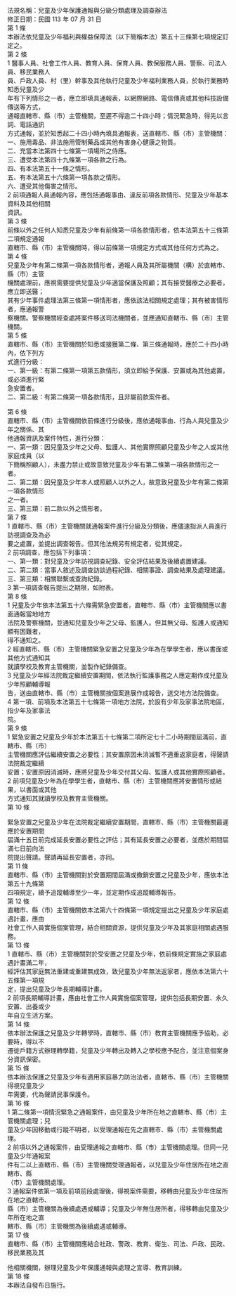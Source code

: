 法規名稱：兒童及少年保護通報與分級分類處理及調查辦法  
修正日期：民國 113 年 07 月 31 日  
第 1 條  
本辦法依兒童及少年福利與權益保障法（以下簡稱本法）第五十三條第七項規定訂定之。  
第 2 條  
1 醫事人員、社會工作人員、教育人員、保育人員、教保服務人員、警察、司法人員、移民業務人  
員、戶政人員、村（里）幹事及其他執行兒童及少年福利業務人員，於執行業務時知悉兒童及少  
年有下列情形之一者，應立即填具通報表，以網際網路、電信傳真或其他科技設備傳送等方式，  
通報直轄市、縣（市）主管機關，至遲不得逾二十四小時；情況緊急時，得先以言詞、電話通訊  
方式通報，並於知悉起二十四小時內填具通報表，送直轄市、縣（市）主管機關：  
一、施用毒品、非法施用管制藥品或其他有害身心健康之物質。  
二、充當本法第四十七條第一項場所之侍應。  
三、遭受本法第四十九條第一項各款之行為。  
四、有本法第五十一條之情形。  
五、有本法第五十六條第一項各款之情形。  
六、遭受其他傷害之情形。  
2 前項通報人員通報內容，應包括通報事由、違反前項各款情形、兒童及少年基本資料及其他相關  
資訊。  
第 3 條  
前條以外之任何人知悉兒童及少年有前條第一項各款情形者，依本法第五十三條第二項規定通報  
直轄市、縣（市）主管機關時，得以前條第一項規定方式或其他任何方式為之。  
第 4 條  
兒童及少年有第二條第一項各款情形者，通報人員及其所屬機關（構）於直轄市、縣（市）主管  
機關處理前，應視需要提供兒童及少年適當保護及照顧；其有接受醫療之必要者，應立即送醫；  
其有少年事件處理法第三條第一項情形者，應依該法相關規定處理；其有被害情形者，應通報警  
察機關。警察機關經查處將案件移送司法機關者，並應通知直轄市、縣（市）主管機關。  
第 5 條  
直轄市、縣（市）主管機關於知悉或接獲第二條、第三條通報時，應於二十四小時內，依下列方  
式進行分級：  
一、第一級：有第二條第一項第五款情形，須立即給予保護、安置或為其他處置，或必須進行緊  
急安置者。  
二、第二級：有第二條第一項各款情形，且非屬前款案件者。  


第 6 條  
直轄市、縣（市）主管機關依前條進行分級後，應依通報事由、行為人與兒童及少年之關係、其  
他通報資訊及案件特性，進行分類：  
一、第一類：因兒童及少年之父母、監護人、其他實際照顧兒童及少年之人或其他家庭成員（以  
下簡稱照顧人），未盡力禁止或故意致兒童及少年有第二條第一項各款情形之一者。  
二、第二類：因兒童及少年本人或照顧人以外之人，故意致兒童及少年有第二條第一項各款情形  
之一者。  
三、第三類：前二款以外之情形者。  
第 7 條  
1 直轄市、縣（市）主管機關就通報案件進行分級及分類後，應儘速指派人員進行訪視調查及為必  
要之處置，並提出調查報告。但其他法規另有規定者，從其規定。  
2 前項調查，應包括下列事項：  
一、第一類：對兒童及少年訪視調查紀錄、安全評估結果及後續處置建議。  
二、第二類：當事人敘述及調查訪談過程紀錄、相關事證、調查結果及處理建議。  
三、第三類：相關聯繫或查詢紀錄。  
3 第一項調查報告提出之期限，如附表。  
第 8 條  
1 兒童及少年依本法第五十六條需緊急安置者，直轄市、縣（市）主管機關應以書面通報當地地方  
法院及警察機關，並通知兒童及少年之父母、監護人。但其無父母、監護人或通知顯有困難者，  
得不通知之。  
2 經直轄市、縣（市）主管機關緊急安置之兒童及少年為在學學生者，應以書面或其他方式通知其  
就讀學校及教育主管機關，並製作紀錄備查。  
3 兒童及少年經法院裁定繼續安置期間，依法執行監護事務之人應定期作成兒童及少年照顧輔導報  
告，送由直轄市、縣（市）主管機關按個案進展作成報告，送交地方法院備查。  
4 第一項、前項及本法第五十七條第一項地方法院，於設有少年及家事法院地區，指少年及家事法  
院。  
第 9 條  
1 緊急安置之兒童及少年於本法第五十七條第二項所定七十二小時期間屆滿前，直轄市、縣（市）  
主管機關應評估繼續安置之必要性；其安置原因未消滅暫不適重返家庭者，得聲請法院裁定繼續  
安置；安置原因消滅時，應將兒童及少年交付其父母、監護人或其他實際照顧者。  
2 前項兒童及少年為在學學生者，直轄市、縣（市）主管機關應將安置情形或結果，以書面或其他  
方式通知其就讀學校及教育主管機關。  
第 10 條  


緊急安置之兒童及少年在法院裁定繼續安置期間，直轄市、縣（市）主管機關最遲應於安置期間  
屆滿十五日前完成延長安置必要性之評估；其有延長安置之必要者，並應於期間屆滿七日前向法  
院提出聲請。聲請再延長安置者，亦同。  
第 11 條  
直轄市、縣（市）主管機關對於安置期間屆滿或撤銷安置之兒童及少年，應依本法第五十九條第  
四項規定，續予追蹤輔導至少一年，並定期作成追蹤輔導報告。  
第 12 條  
直轄市、縣（市）主管機關依本法第六十四條第一項規定提出之兒童及少年家庭處遇計畫，應由  
社會工作人員實施個案管理，結合相關資源，提供兒童及少年及其家庭相關處遇服務。  
第 13 條  
1 直轄市、縣（市）主管機關對於受安置之兒童及少年，依前條規定實施之家庭處遇計畫滿二年，  
經評估其家庭無法重建或重建無成效，致兒童及少年無法返家者，應依本法第六十五條第一項規  
定，提出兒童及少年長期輔導計畫。  
2 前項長期輔導計畫，應由社會工作人員實施個案管理，提供包括長期安置、永久安置、出養或少  
年自立生活方案。  
第 14 條  
依本辦法保護之兒童及少年轉學時，直轄市、縣（市）教育主管機關應予協助，必要時，得以不  
遷徙戶籍方式辦理轉學籍，兒童及少年轉出及轉入之學校應予配合，並注意個案身分資訊保密。  
第 15 條  
依本辦法保護之兒童及少年有適用家庭暴力防治法者，直轄市、縣（市）主管機關得視兒童及少  
年需要，代為聲請民事保護令。  
第 16 條  
1 第二條第一項情況緊急之通報案件，由兒童及少年所在地之直轄市、縣（市）主管機關處理；兒  
童及少年因移動或行蹤不明者，以受理通報在先之直轄市、縣（市）主管機關處理。  
2 前項以外之通報案件，由受理通報之直轄市、縣（市）主管機關處理。但同一兒童及少年通報案  
件有二以上直轄市、縣（市）主管機關受理通報者，以兒童及少年住居所在地之直轄市、縣  
（市）主管機關處理。  
3 通報案件依第一項及前項前段處理後，得視案件需要，移轉由兒童及少年住居所在地之直轄市、  
縣（市）主管機關為後續處遇或輔導；兒童及少年無住居所者，得移轉由兒童及少年所在地之直  
轄市、縣（市）主管機關為後續處遇或輔導。  
第 17 條  
直轄市、縣（市）主管機關應結合社政、警政、教育、衛生、司法、戶政、民政、移民業務及其  


他相關機關，辦理兒童及少年保護通報與處理之宣導、教育訓練。  
第 18 條  
本辦法自發布日施行。  


